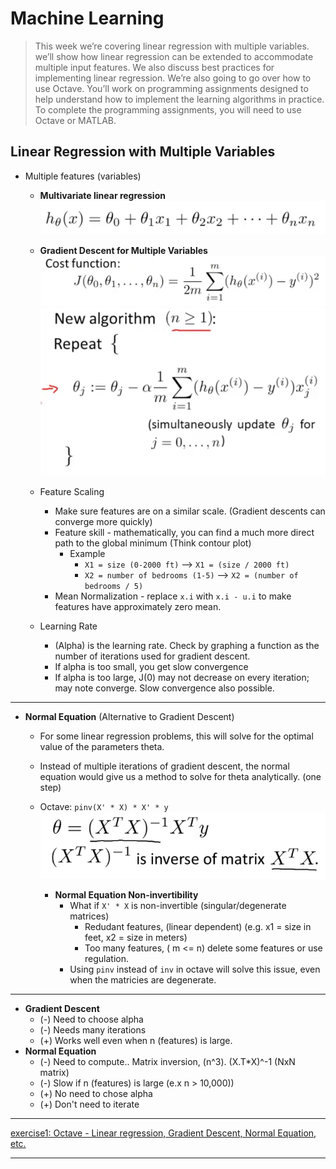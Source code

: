 # Machine Learning #

> This week we’re covering linear regression with multiple variables. we’ll show how linear regression can be extended to 
accommodate multiple input features. We also discuss best practices for implementing linear regression.
We’re also going to go over how to use Octave. You’ll work on programming assignments designed to help understand how 
to implement the learning algorithms in practice. To complete the programming assignments, you will need to 
use Octave or MATLAB.

Linear Regression with Multiple Variables
---

- Multiple features (variables)
  - **Multivariate linear regression**  
  ![mvlg](img/week2-mvlg.png)
  - **Gradient Descent for Multiple Variables**  
  ![cf](img/week2-costfunction.png)  
  ![gdalgo](img/week2-gdalgo.png)  
  
  
  - Feature Scaling 
    - Make sure features are on a similar scale. (Gradient descents can converge more quickly)
    - Feature skill - mathematically, you can find a much more direct path to the global minimum (Think contour plot)
        - Example
          - ```X1 = size (0-2000 ft)``` --> ```X1 = (size / 2000 ft)```
          - ```X2 = number of bedrooms (1-5)``` --> ```X2 = (number of bedrooms / 5)```
    - Mean Normalization - replace ```x.i``` with ```x.i - u.i``` to make features have approximately zero mean.
    
  - Learning Rate
    - (Alpha) is the learning rate. Check by graphing a function as the number of iterations used for gradient descent. 
    - If alpha is too small, you get slow convergence
    - If alpha is too large, J(0) may not decrease on every iteration; may note converge. Slow convergence also possible.
---

  - **Normal Equation** (Alternative to Gradient Descent)
    - For some linear regression problems, this will solve for the optimal value of the parameters theta.
    - Instead of multiple iterations of gradient descent, the normal equation would give us a method to solve for theta analytically. (one step)
    - Octave: ``` pinv(X' * X) * X' * y ```  
    ![normaleq](img/week2-normaleq.png)
    
      - **Normal Equation Non-invertibility**
        - What if ```X' * X``` is non-invertible (singular/degenerate matrices)
          - Redudant features, (linear dependent) (e.g. x1 = size in feet, x2 = size in meters)
          - Too many features, ( m <= n) delete some features or use regulation. 
        - Using ```pinv``` instead of ``` inv ``` in octave will solve this issue, even when the matricies are degenerate. 
    
---
 
  - **Gradient Descent**
    - (-) Need to choose alpha
    - (-) Needs many iterations
    - (+) Works well even when n (features) is large.
  - **Normal Equation**
    - (-) Need to compute.. Matrix inversion, (n^3). (X.T*X)^-1 (NxN matrix)
    - (-) Slow if n (features) is large (e.x n > 10,000))
    - (+) No need to chose alpha
    - (+) Don't need to iterate
    
---

[exercise1: Octave - Linear regression, Gradient Descent, Normal Equation, etc.](assignments/machine-learning-ex1)  

---

